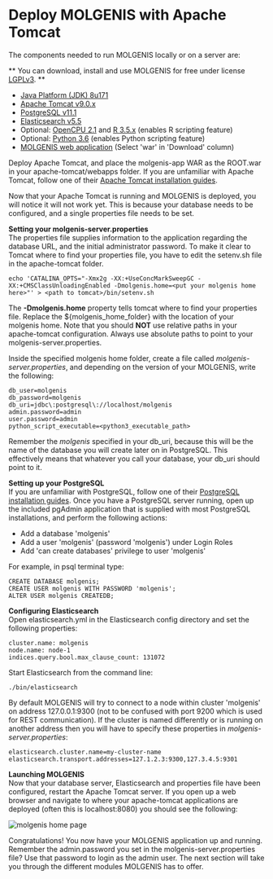 # Deploy MOLGENIS with Apache Tomcat

The components needed to run MOLGENIS locally or on a server are:

**
You can download, install and use MOLGENIS for free under license [LGPLv3]().
**

* [Java Platform (JDK) 8u171](http://www.oracle.com/technetwork/java/javase/downloads/index.html)
* [Apache Tomcat v9.0.x](http://tomcat.apache.org/)
* [PostgreSQL v11.1](https://www.postgresql.org/download/)
* [Elasticsearch v5.5](https://www.elastic.co/downloads/elasticsearch)
* Optional: [OpenCPU 2.1](https://www.opencpu.org/download.html) and [R 3.5.x](https://www.r-project.org/) (enables R scripting feature)
* Optional: [Python 3.6](https://www.python.org/downloads/) (enables Python scripting feature)
* [MOLGENIS web application](http://search.maven.org/#search%7Cgav%7C1%7Cg%3A%22org.molgenis%22%20AND%20a%3A%22molgenis-app%22) (Select 'war' in 'Download' column)


Deploy Apache Tomcat, and place the molgenis-app WAR as the ROOT.war in your apache-tomcat/webapps folder. If you are unfamiliar with Apache Tomcat, follow one of their [Apache Tomcat installation guides](https://tomcat.apache.org/tomcat-8.5-doc/deployer-howto.html).

Now that your Apache Tomcat is running and MOLGENIS is deployed, you will notice it will not work yet. This is because your database needs to be configured, and a single properties file needs to be set.

**Setting your molgenis-server.properties**   
The properties file supplies information to the application regarding the database URL, and the initial administrator password. To make it clear to Tomcat where to find your properties file, you have to edit the setenv.sh file in the apache-tomcat folder.

```
echo 'CATALINA_OPTS="-Xmx2g -XX:+UseConcMarkSweepGC -XX:+CMSClassUnloadingEnabled -Dmolgenis.home=<put your molgenis home here>"' > <path to tomcat>/bin/setenv.sh
```

The **-Dmolgenis.home** property tells tomcat where to find your properties file. Replace the ${molgenis_home_folder} with the location of your molgenis home. Note that you should **NOT** use relative paths in your apache-tomcat configuration. Always use absolute paths to point to your molgenis-server.properties.

Inside the specified molgenis home folder, create a file called *molgenis-server.properties*, and depending on the version of your MOLGENIS, write the following:

```
db_user=molgenis
db_password=molgenis
db_uri=jdbc\:postgresql\://localhost/molgenis
admin.password=admin
user.password=admin
python_script_executable=<python3_executable_path>
```

Remember the *molgenis* specified in your db_uri, because this will be the name of the database you will create later on in PostgreSQL. This effectively means that whatever you call your database, your db_uri should point to it.

**Setting up your PostgreSQL**  
If you are unfamiliar with PostgreSQL, follow one of their [PostgreSQL installation guides](https://www.postgresql.org/docs/9.6/static/index.html). Once you have a PostgreSQL server running, open up the included pgAdmin application that is supplied with most PostgreSQL installations, and perform the following actions:

- Add a database 'molgenis'
- Add a user 'molgenis' (password 'molgenis') under Login Roles
- Add 'can create databases' privilege to user 'molgenis'

For example, in psql terminal type:
```
CREATE DATABASE molgenis;
CREATE USER molgenis WITH PASSWORD 'molgenis';
ALTER USER molgenis CREATEDB;
```

**Configuring Elasticsearch**  
Open elasticsearch.yml in the Elasticsearch config directory and set the following properties:
```
cluster.name: molgenis
node.name: node-1
indices.query.bool.max_clause_count: 131072
```
Start Elasticsearch from the command line:
```
./bin/elasticsearch
```

By default MOLGENIS will try to connect to a node within cluster 'molgenis' on address 127.0.0.1:9300 (not to be confused with port 9200 which is used for REST communication). If the cluster is named differently or is running on another address then you will have to specify these properties in *molgenis-server.properties*:
```
elasticsearch.cluster.name=my-cluster-name
elasticsearch.transport.addresses=127.1.2.3:9300,127.3.4.5:9301
```
**Launching MOLGENIS**  
Now that your database server, Elasticsearch and properties file have been configured, restart the Apache Tomcat server.
If you open up a web browser and navigate to where your apache-tomcat applications are deployed (often this is localhost:8080) you should see the following:  

![](../images//molgenis_home_logged_out.png?raw=true, "molgenis home page")  

Congratulations! You now have your MOLGENIS application up and running. Remember the admin.password you set in the molgenis-server.properties file? Use that password to login as the admin user. The next section will take you through the different modules MOLGENIS has to offer.
